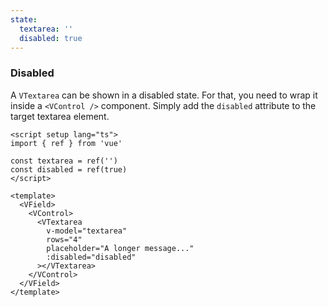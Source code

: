 ```yaml
---
state:
  textarea: ''
  disabled: true
---
```


### Disabled

A `VTextarea` can be shown in a disabled state. For that, you need to wrap it
inside a `<VControl />` component. Simply add the `disabled` attribute
to the target textarea element.

<!--code-->

```vue
<script setup lang="ts">
import { ref } from 'vue'

const textarea = ref('')
const disabled = ref(true)
</script>

<template>
  <VField>
    <VControl>
      <VTextarea
        v-model="textarea"
        rows="4"
        placeholder="A longer message..."
        :disabled="disabled"
      ></VTextarea>
    </VControl>
  </VField>
</template>
```

<!--/code-->

<!--example-->

<VField>
  <VControl>
    <VTextarea
      v-model="frontmatter.state.textarea"
      rows="4"
      placeholder="A longer message..."
      :disabled="frontmatter.state.disabled"
    ></VTextarea>
  </VControl>
</VField>

<!--/example-->
